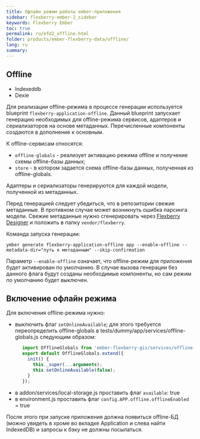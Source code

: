 ```yaml
---
title: Офлайн режим работы ember-приложения
sidebar: flexberry-ember-2_sidebar
keywords: Flexberry Ember
toc: true
permalink: ru/efd2_offline.html
folder: products/ember-flexberry-data/offline/
lang: ru
summary: 
---
```


## Offline

* Indexeddb
* Dexie

Для реализации offline-режима в процессе генерации используется blueprint `flexberry-application-offline`. Данный blueprint запускает генерацию необходимых для offline-режима сервисов, адаптеров и сериализаторов на основе метаданных. Перечисленные компоненты создаются в дополнение к основным.

К offline-сервисам относятся:

* `offline-globals` - реализует активацию режима offline и получение схемы offline-базы данных;
* `store` - в котором задается схема offline-базы данных, полученная из offline-globals.

Адаптеры и сериализаторы генерируются для каждой модели, полученной из метаданных.

Перед генерацией следует убедиться, что в репозитории свежие метаданные. В противном случае может возникнуть ошибка парсинга модели. Свежие метаданные нужно сгенерировать через [Flexberry Designer](https://flexberry.github.io/ru/fdo_landing_page.html) и положить в папку `vendor/flexberry`.

Команда запуска генерации:

```git
уmber generate flexberry-application-offline app --enable-offline --metadata-dir="путь к метаданным" --skip-confirmation
```

Параметр `--enable-offline` означает, что offline-режим для приложения будет активирован по умолчанию. В случае вызова генерации без данного флага будут созданы необходимые компоненты, но сам режим по умолчанию будет выключен.

## Включение офлайн режима

Для включения offline-режима нужно:

* выключить флаг `setOnlineAvailable`; для этого требуется переопределить offline-globals в tests/dummy/app/services/offline-globals.js следующим образом:

```javascript
      import OfflineGlobals from 'ember-flexberry-gis/services/offline-globals';
      export default OfflineGlobals.extend({
        init() {
          this._super(...arguments);
          this.setOnlineAvailable(false);
        }
      });
```

* в addon/services/local-storage.js проставить флаг `available`: true
* в environment.js проставить флаг `config.APP.offline.offlineEnabled` = true

После этого при запуске приложения должна появиться offline-БД (можно увидеть в хроме  во вкладке Application и слева найти IndexedDB) и запросы к бэку не должны посылаться.
